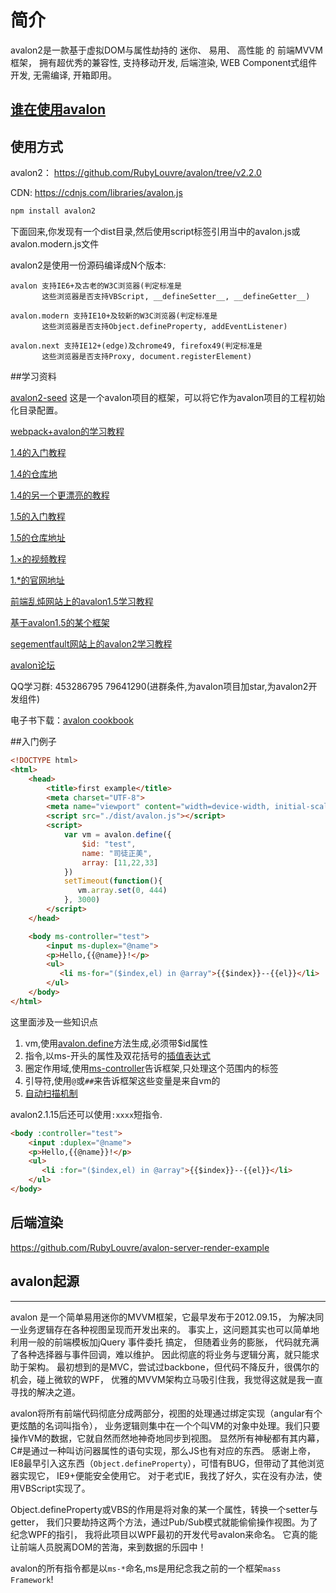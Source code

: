 <!-- toc -->
# 简介

avalon2是一款基于虚拟DOM与属性劫持的 迷你、 易用、 高性能 的 前端MVVM框架， 
拥有超优秀的兼容性, 支持移动开发, 后端渲染, WEB Component式组件开发, 无需编译, 开箱即用。

## [谁在使用avalon](who.md)


## 使用方式

avalon2： https://github.com/RubyLouvre/avalon/tree/v2.2.0

CDN: https://cdnjs.com/libraries/avalon.js 



```javascript
npm install avalon2
```

下面回来,你发现有一个dist目录,然后使用script标签引用当中的avalon.js或avalon.modern.js文件


avalon2是使用一份源码编译成N个版本:

```
avalon 支持IE6+及古老的W3C浏览器(判定标准是 
       这些浏览器是否支持VBScript, __defineSetter__, __defineGetter__)

avalon.modern 支持IE10+及较新的W3C浏览器(判定标准是 
       这些浏览器是否支持Object.defineProperty, addEventListener)

avalon.next 支持IE12+(edge)及chrome49, firefox49(判定标准是 
       这些浏览器是否支持Proxy, document.registerElement)
```


##学习资料

[avalon2-seed](https://github.com/PackageBox/webpack-avalon2-seed)
这是一个avalon项目的框架，可以将它作为avalon项目的工程初始化目录配置。

[webpack+avalon的学习教程](http://www.cnblogs.com/sloong/p/5689135.html)

[1.4的入门教程](http://www.cnblogs.com/rubylouvre/p/3181291.html)

[1.4的仓库地](https://github.com/RubyLouvre/avalon/tree/1.4.8/dist)

[1.4的另一个更漂亮的教程](http://limodou.github.io/avalon-learning/zh_CN/index.html)

[1.5的入门教程](http://www.cnblogs.com/rubylouvre/p/4783966.html)

[1.5的仓库地址](https://github.com/RubyLouvre/avalon/tree/1.5.8/dist)

[1.×的视频教程](http://edu.51cto.com/course/course_id-2533-page-1.html)

[1.*的官网地址](http://avalonjs.github.io/)

[前端乱炖网站上的avalon1.5学习教程](http://www.html-js.com/article/column/234)

[基于avalon1.5的某个框架](https://www.gitbook.com/book/jsz/avalon1-5-api/details)

[segementfault网站上的avalon2学习教程](https://segmentfault.com/u/situzhengmei/articles)

[avalon论坛](http://www.avalon.org.cn/) 

QQ学习群: 453286795 79641290(进群条件,为avalon项目加star,为avalon2开发组件)


电子书下载：[avalon cookbook](https://github.com/RubyLouvre/avalon/raw/master/avalon%20cookbook.pdf)

##入门例子


```html
<!DOCTYPE html>
<html>
    <head>
        <title>first example</title>
        <meta charset="UTF-8">
        <meta name="viewport" content="width=device-width, initial-scale=1.0">
        <script src="./dist/avalon.js"></script>
        <script>
            var vm = avalon.define({
                $id: "test",
                name: "司徒正美",
                array: [11,22,33]
            })
            setTimeout(function(){
               vm.array.set(0, 444)
            }, 3000)
        </script>
    </head>

    <body ms-controller="test">
        <input ms-duplex="@name">
        <p>Hello,{{@name}}!</p>
        <ul>
           <li ms-for="($index,el) in @array">{{$index}}--{{el}}</li>
        </ul>
    </body>
</html>
```

这里面涉及一些知识点

1. vm,使用[avalon.define](api.md#define)方法生成,必须带$id属性
2. 指令,以ms-开头的属性及双花括号的[插值表达式](directives/expr.md)
3. 圈定作用域,使用[ms-controller](directives/controller.md)告诉框架,只处理这个范围内的标签
4. 引导符,使用`@`或`##`来告诉框架这些变量是来自vm的
5. [自动扫描机制](api.md#scan)

avalon2.1.15后还可以使用`:xxxx`短指令.
```html
<body :controller="test">
    <input :duplex="@name">
    <p>Hello,{{@name}}!</p>
    <ul>
       <li :for="($index,el) in @array">{{$index}}--{{el}}</li>
    </ul>
</body>
```

## 后端渲染

https://github.com/RubyLouvre/avalon-server-render-example

## avalon起源
----------------------

avalon 是一个简单易用迷你的MVVM框架，它最早发布于2012.09.15， 为解决同一业务逻辑存在各种视图呈现而开发出来的。 事实上，这问题其实也可以简单地利用一般的前端模板加jQuery 事件委托 搞定， 但随着业务的膨胀， 代码就充满了各种选择器与事件回调，难以维护。 因此彻底的将业务与逻辑分离，就只能求助于架构。 最初想到的是MVC，尝试过backbone，但代码不降反升，很偶尔的机会，碰上微软的WPF， 优雅的MVVM架构立马吸引住我，我觉得这就是我一直寻找的解决之道。

avalon将所有前端代码彻底分成两部分，视图的处理通过绑定实现（angular有个更炫酷的名词叫指令）， 业务逻辑则集中在一个个叫VM的对象中处理。我们只要操作VM的数据，它就自然而然地神奇地同步到视图。 显然所有神秘都有其内幕，C#是通过一种叫访问器属性的语句实现，那么JS也有对应的东西。 感谢上帝，IE8最早引入这东西（`Object.defineProperty`），可惜有BUG，但带动了其他浏览器实现它， IE9+便能安全使用它。 对于老式IE，我找了好久，实在没有办法，使用VBScript实现了。

Object.defineProperty或VBS的作用是将对象的某一个属性，转换一个setter与getter， 我们只要劫持这两个方法，通过Pub/Sub模式就能偷偷操作视图。为了纪念WPF的指引， 我将此项目以WPF最初的开发代号avalon来命名。 它真的能让前端人员脱离DOM的苦海，来到数据的乐园中！

avalon的所有指令都是以`ms-*`命名,ms是用纪念我之前的一个框架`mass Framework`!